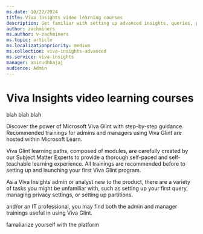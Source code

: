```yaml
---
ms.date: 10/22/2024
title: Viva Insights video learning courses
description: Get familiar with setting up advanced insights, queries, partitions, and more through these video trainings.
author: zachminers
ms.author: v-zachminers
ms.topic: article
ms.localizationpriority: medium
ms.collection: viva-insights-advanced
ms.service: viva-insights
manager: anirudhbajaj
audience: Admin
---
```


# Viva Insights video learning courses

blah blah blah 


Discover the power of Microsoft Viva Glint with step-by-step guidance. Recommended trainings for admins and managers using Viva Glint are hosted within Microsoft Learn.

Viva Glint learning paths, composed of modules, are carefully created by our Subject Matter Experts to provide a thorough self-paced and self-teachable learning experience. All trainings are recommended before to setting up and launching your first Viva Glint program.



As a Viva Insights admin or analyst new to the product, there are a variety of tasks you might be unfamiliar with, such as setting up your first query, managing privacy settings, or setting up partitions.


 and/or an IT professional, you may find both the admin and manager trainings useful in using Viva Glint.

famaliarize yourself with the platform 